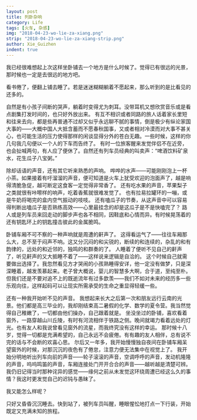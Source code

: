 ```yaml
---
layout: post
title: 列卧杂响
category: Life
tags: [火车, 杂感]
img: "2018-04-23-wo-lie-za-xiang.png"
strip: "2018-04-23-wo-lie-za-xiang-strip.png"
author: Xie_Guizhen
indent: true
---
```


我已经很难想起上次这样坐卧铺去一个地方是什么时候了。觉得已有很远的光景，那时候也一定是去很远的地方吧。

看书倦了，便翻上铺去睡了。若是迷迷糊糊躺着不愿起来，那么听到的是比看见的还多的。

自然是有小孩子间断的哭声，躺着时变得尤为刺耳。没带耳机又想欣赏音乐或是看点剧集打发时间的，也只好外放出来。
有互不相识或者同路的旅人话着家长里短和往来去向，都是些再普通不过却又似乎永远聊不腻的事情，倒是极少有纵论家国大事的——大概中国人大抵含蓄而不愿春秋国事，又或者相对冷漠而对大事不甚关心，也可能生活的压力使得那样的闲谈显得分外的苍白无趣。一些时候，这样的你几句我几句便以一个人的下车而告终了。
有时一位旅客醒来发觉伴侣不在近旁，也会扯喊两句，有人应了便休了。自然还有列车员经典的叫卖声：“啤酒饮料矿泉水，花生瓜子八宝粥。”

除却话语的声音，还有其它听来熟悉的声响。
哗哗的水声——可能刚刚泡上一杯小茶。如果接着有吁溜溜的声音，便可知道是火车上犹受欢迎的泡面声了，越是响得清脆急促，越可断定这食客一定觉得非常香了。
还有吃水果的声音，苹果梨子之类就很有咔嚓样的响声，吃着香蕉就很难发觉了。
也有拉易拉罐环的一嘣，或是牛奶将喝完的盒内空气振动的吱吱。
还有嗑瓜子的节奏，从这声音中可以容易得判断出嗑瓜子是否熟练高效——心里最挂念的却是这瓜子是不是快嗑完了？
路人或是列车员来回走动的脚步声也各不相同，因鞋底和心情而异。有时候晃荡着的还有钥匙环上的钥匙撞击彼此的金属脆鸣。


卧铺车厢不可不察的一种声响就是周遭的鼾声了。
这得看运气了——往往车厢那么大，总不至于闷声不响。这又分沉闷的和尖锐的，断续的和连续的，杂乱的和有韵律的，远处的和近邻的，独鸣的和群奏的了。
人睡着了便听不见自己的鼾声了，听见鼾声的又大抵睡不着了——这样说来逻辑是自洽的。
这个时候自己就需要做出选择了。我忽然看见方才哭闹的小孩熟睡得安详，他一定没有做梦，只是深深睡着，越发羡慕起来。老子曾大概说，婴儿的智慧多大啊，合于道，至纯至朴。
但我们还是不要对追不上的既逝流年有过多歆羡——我们不如对未来的经历多一些乐观向往，这样起码可以让现实所需承受的生命之重显得轻缓一些。


还有一种我开始听不见的声音。
我想起来长大之后第一次和朋友远行云南的光景。他们都是高三毕业的，我却刚结束高二暑假的化学、数学的夏令营。我当然觉得自己稚嫩了，一切都由他们操办，自己跟着就是。
坐没坐过的卧铺，喜欢看着窗外，一路穿越山川丘陵，有时有河流相伴于铁路之侧。晚间就竭力看着远处的灯光。也有友人和我说曾看见窗外的流星，而我终究没有这样的幸运。
那时候十八岁，觉得一切都是充满希望的，自己永远不会疲倦。有有趣的友人相伴，总有说不完的话与不会断的欢喜心思。
尔后又一年多，我开始慢慢独自夜间在卧铺车厢呆望窗外的时候，对那沉沉的夜色有了倦怠，注意力便无法集中在视觉上了。
我开始分明地听出列车向前的声音——轮子滚滚的声音，空调呼呼的声音，发动机隆隆的声音，呜呜鸣笛的声音，车厢连接处门开开合合的声音——越听越是清楚可辨。
我仍旧记得当时那种诧异的感觉——缘何之前从未发觉这环绕周遭已经这么久的事情？我这时更发觉自己的迟钝与愚昧了。

我又能怎么样呢？

只好又昏昏沉沉睡去。快到站了，被列车员叫醒，睡眼惺忪地打点一下行装，开始既定又充满未知的旅程。